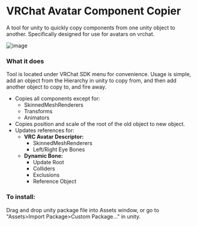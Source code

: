 # VRChat Avatar Component Copier
A tool for unity to quickly copy components from one unity object to another. Specifically designed for use for avatars on vrchat.

![image](https://user-images.githubusercontent.com/76971405/103578909-65d59a80-4ea5-11eb-90d7-2b68cf20c744.png)

### What it does
Tool is located under VRChat SDK menu for convenience.
Usage is simple, add an object from the Hierarchy in unity to copy from, and then add another object to copy to, and fire away.

- Copies all components except for:
  - SkinnedMeshRenderers 
  - Transforms 
  - Animators   
- Copies position and scale of the root of the old object to new object.
- Updates references for:
  - **VRC Avatar Descriptor:**
    - SkinnedMeshRenderers
    - Left/Right Eye Bones
  - **Dynamic Bone:**
    - Update Root
    - Colliders
    - Exclusions
    - Reference Object

### To install:
Drag and drop unity package file into Assets window, or go to "Assets>Import Package>Custom Package..." in unity.

